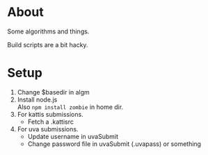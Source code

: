 # About

Some algorithms and things.

Build scripts are a bit hacky.

# Setup

1. Change $basedir in algm
1. Install node.js  
    Also `npm install zombie` in home dir.
2. For kattis submissions.  
    * Fetch a .kattisrc
3. For uva submissions.  
    * Update username in uvaSubmit
    * Change password file in uvaSubmit (.uvapass) or something
